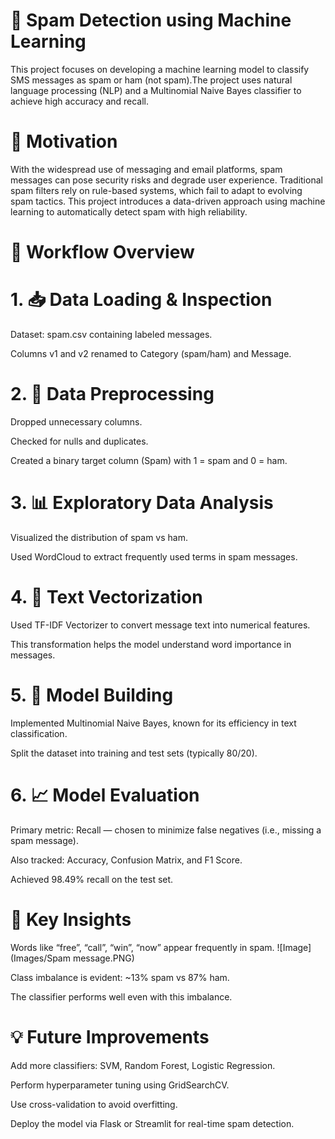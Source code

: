 # 📧 Spam Detection using Machine Learning
This project focuses on developing a machine learning model to classify SMS messages as spam or ham (not spam).The project uses natural language processing (NLP) and a Multinomial Naive Bayes classifier to achieve high accuracy and recall.

# 🧠 Motivation
With the widespread use of messaging and email platforms, spam messages can pose security risks and degrade user experience. Traditional spam filters rely on rule-based systems, which fail to adapt to evolving spam tactics. This project introduces a data-driven approach using machine learning to automatically detect spam with high reliability.

# 🔄 Workflow Overview
# 1. 📥 Data Loading & Inspection
Dataset: spam.csv containing labeled messages.

Columns v1 and v2 renamed to Category (spam/ham) and Message.

# 2. 🧹 Data Preprocessing
Dropped unnecessary columns.

Checked for nulls and duplicates.

Created a binary target column (Spam) with 1 = spam and 0 = ham.

# 3. 📊 Exploratory Data Analysis
Visualized the distribution of spam vs ham.

Used WordCloud to extract frequently used terms in spam messages.

# 4. 🔡 Text Vectorization
Used TF-IDF Vectorizer to convert message text into numerical features.

This transformation helps the model understand word importance in messages.

# 5. 🤖 Model Building
Implemented Multinomial Naive Bayes, known for its efficiency in text classification.

Split the dataset into training and test sets (typically 80/20).

# 6. 📈 Model Evaluation
Primary metric: Recall — chosen to minimize false negatives (i.e., missing a spam message).

Also tracked: Accuracy, Confusion Matrix, and F1 Score.

Achieved 98.49% recall on the test set.


# 🔮 Key Insights
Words like “free”, “call”, “win”, “now” appear frequently in spam.
![Image](Images/Spam message.PNG)


Class imbalance is evident: ~13% spam vs 87% ham.

The classifier performs well even with this imbalance.

# 💡 Future Improvements
Add more classifiers: SVM, Random Forest, Logistic Regression.

Perform hyperparameter tuning using GridSearchCV.

Use cross-validation to avoid overfitting.

Deploy the model via Flask or Streamlit for real-time spam detection.
